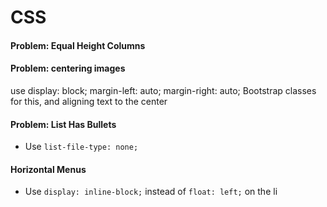 # CSS

#### Problem: Equal Height Columns

#### Problem: centering images
use display: block; margin-left: auto; margin-right: auto;
Bootstrap classes for this, and aligning text to the center

#### Problem: List Has Bullets
- Use `list-file-type: none;`

#### Horizontal Menus
- Use `display: inline-block;` instead of `float: left;` on the li

